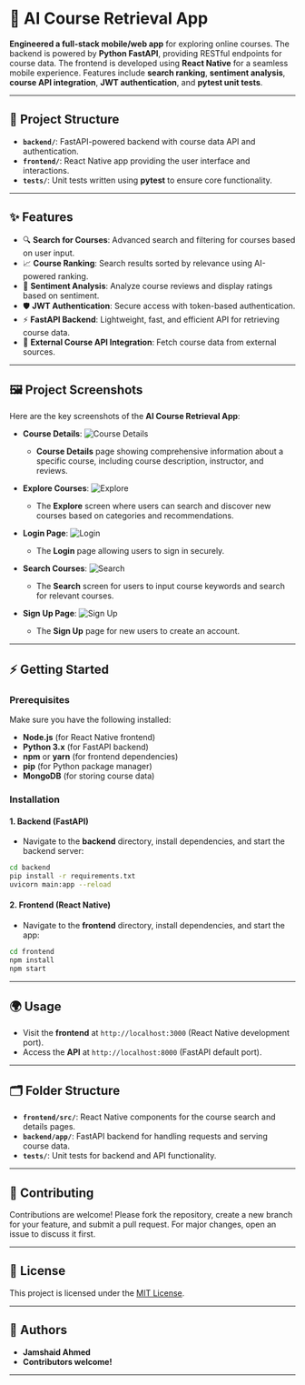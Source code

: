 

# 🚀 **AI Course Retrieval App**

**Engineered a full-stack mobile/web app** for exploring online courses. The backend is powered by **Python FastAPI**, providing RESTful endpoints for course data. The frontend is developed using **React Native** for a seamless mobile experience. Features include **search ranking**, **sentiment analysis**, **course API integration**, **JWT authentication**, and **pytest unit tests**.

---

## 🚀 **Project Structure**

* **`backend/`**: FastAPI-powered backend with course data API and authentication.
* **`frontend/`**: React Native app providing the user interface and interactions.
* **`tests/`**: Unit tests written using **pytest** to ensure core functionality.

---

## ✨ **Features**

* 🔍 **Search for Courses**: Advanced search and filtering for courses based on user input.
* 📈 **Course Ranking**: Search results sorted by relevance using AI-powered ranking.
* 💬 **Sentiment Analysis**: Analyze course reviews and display ratings based on sentiment.
* 🛡️ **JWT Authentication**: Secure access with token-based authentication.
* ⚡ **FastAPI Backend**: Lightweight, fast, and efficient API for retrieving course data.
* 🔌 **External Course API Integration**: Fetch course data from external sources.

---

## 🖼️ **Project Screenshots**

Here are the key screenshots of the **AI Course Retrieval App**:

* **Course Details**:
  ![Course Details](AI%20Course%20Retrieval/course%20details.png)

  * **Course Details** page showing comprehensive information about a specific course, including course description, instructor, and reviews.

* **Explore Courses**:
  ![Explore](AI%20Course%20Retrieval/explore.png)

  * The **Explore** screen where users can search and discover new courses based on categories and recommendations.

* **Login Page**:
  ![Login](AI%20Course%20Retrieval/login.png)

  * The **Login** page allowing users to sign in securely.

* **Search Courses**:
  ![Search](AI%20Course%20Retrieval/search.png)

  * The **Search** screen for users to input course keywords and search for relevant courses.

* **Sign Up Page**:
  ![Sign Up](AI%20Course%20Retrieval/sign%20up.png)

  * The **Sign Up** page for new users to create an account.

---

## ⚡ **Getting Started**

### **Prerequisites**

Make sure you have the following installed:

* **Node.js** (for React Native frontend)
* **Python 3.x** (for FastAPI backend)
* **npm** or **yarn** (for frontend dependencies)
* **pip** (for Python package manager)
* **MongoDB** (for storing course data)

### **Installation**

#### 1. **Backend (FastAPI)**

* Navigate to the **backend** directory, install dependencies, and start the backend server:

```bash
cd backend
pip install -r requirements.txt
uvicorn main:app --reload
```

#### 2. **Frontend (React Native)**

* Navigate to the **frontend** directory, install dependencies, and start the app:

```bash
cd frontend
npm install
npm start
```

---

## 🌍 **Usage**

* Visit the **frontend** at `http://localhost:3000` (React Native development port).
* Access the **API** at `http://localhost:8000` (FastAPI default port).

---

## 🗂️ **Folder Structure**

* **`frontend/src/`**: React Native components for the course search and details pages.
* **`backend/app/`**: FastAPI backend for handling requests and serving course data.
* **`tests/`**: Unit tests for backend and API functionality.

---

## 🤝 **Contributing**

Contributions are welcome! Please fork the repository, create a new branch for your feature, and submit a pull request. For major changes, open an issue to discuss it first.

---

## 📝 **License**

This project is licensed under the [MIT License](LICENSE).

---

## 👥 **Authors**

* **Jamshaid Ahmed**
* **Contributors welcome!**

---


